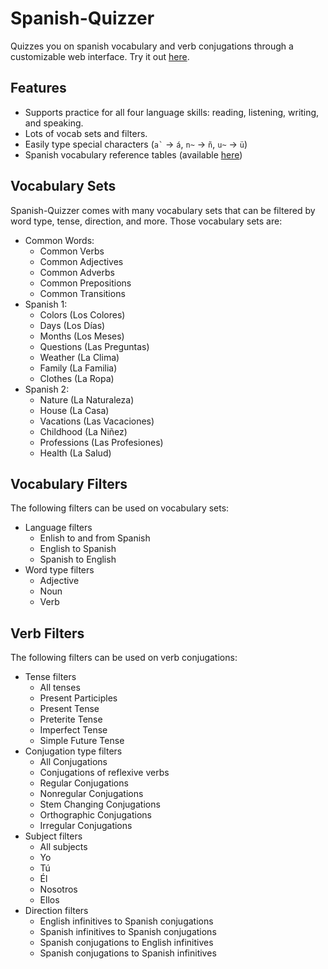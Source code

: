 # Spanish-Quizzer
Quizzes you on spanish vocabulary and verb conjugations through a customizable web interface.
Try it out [here](https://ashermorgan.github.io/Spanish-Quizzer/).

## Features
- Supports practice for all four language skills: reading, listening, writing, and speaking.
- Lots of vocab sets and filters.
- Easily type special characters (``` a` ``` → `á`, `n~` → `ñ`, `u~` → `ü`)
- Spanish vocabulary reference tables (available [here](https://ashermorgan.github.io/Spanish-Quizzer/reference.html))

## Vocabulary Sets
Spanish-Quizzer comes with many vocabulary sets that can be filtered by word type, tense, direction, and more. Those vocabulary sets are:
- Common Words:
    - Common Verbs
    - Common Adjectives
    - Common Adverbs
    - Common Prepositions
    - Common Transitions
- Spanish 1:
    - Colors (Los Colores)
    - Days (Los Días)
    - Months (Los Meses)
    - Questions (Las Preguntas)
    - Weather (La Clima)
    - Family (La Familia)
    - Clothes (La Ropa)
- Spanish 2:
    - Nature (La Naturaleza)
    - House (La Casa)
    - Vacations (Las Vacaciones)
    - Childhood (La Niñez)
    - Professions (Las Profesiones)
    - Health (La Salud)

## Vocabulary Filters
The following filters can be used on vocabulary sets:
- Language filters
  - Enlish to and from Spanish
  - English to Spanish
  - Spanish to English
- Word type filters
  - Adjective
  - Noun
  - Verb

## Verb Filters
The following filters can be used on verb conjugations:
- Tense filters
  - All tenses
  - Present Participles
  - Present Tense
  - Preterite Tense
  - Imperfect Tense
  - Simple Future Tense
- Conjugation type filters
  - All Conjugations
  - Conjugations of reflexive verbs
  - Regular Conjugations
  - Nonregular Conjugations
  - Stem Changing Conjugations
  - Orthographic Conjugations
  - Irregular Conjugations
- Subject filters
  - All subjects
  - Yo
  - Tú
  - Él
  - Nosotros
  - Ellos
- Direction filters
  - English infinitives to Spanish conjugations
  - Spanish infinitives to Spanish conjugations
  - Spanish conjugations to English infinitives
  - Spanish conjugations to Spanish infinitives
